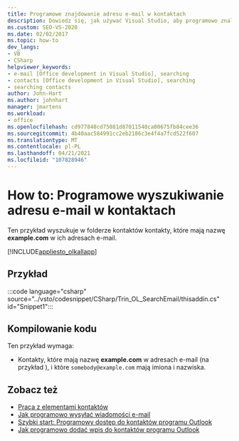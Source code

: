 ```yaml
---
title: Programowe znajdowanie adresu e-mail w kontaktach
description: Dowiedz się, jak używać Visual Studio, aby programowo znaleźć adres e-mail w kontaktach programu Microsoft Outlook.
ms.custom: SEO-VS-2020
ms.date: 02/02/2017
ms.topic: how-to
dev_langs:
- VB
- CSharp
helpviewer_keywords:
- e-mail [Office development in Visual Studio], searching
- contacts [Office development in Visual Studio], searching
- searching contacts
author: John-Hart
ms.author: johnhart
manager: jmartens
ms.workload:
- office
ms.openlocfilehash: cd977840cd75081d87011540ca00675fb84cee36
ms.sourcegitcommit: 4b40aac584991cc2eb2186c3e4f4a7fcd522f607
ms.translationtype: MT
ms.contentlocale: pl-PL
ms.lasthandoff: 04/21/2021
ms.locfileid: "107828946"
---
```

# <a name="how-to-programmatically-search-for-an-email-address-in-contacts"></a>How to: Programowe wyszukiwanie adresu e-mail w kontaktach
  Ten przykład wyszukuje w folderze kontaktów kontakty, które mają nazwę **example.com** w ich adresach e-mail.

 [!INCLUDE[appliesto_olkallapp](../vsto/includes/appliesto-olkallapp-md.md)]

## <a name="example"></a>Przykład
 :::code language="csharp" source="../vsto/codesnippet/CSharp/Trin_OL_SearchEmail/thisaddin.cs" id="Snippet1":::

## <a name="compile-the-code"></a>Kompilowanie kodu
 Ten przykład wymaga:

- Kontakty, które mają nazwę **example.com** w adresach e-mail (na przykład ), i które `somebody@example.com` mają imiona i nazwiska.

## <a name="see-also"></a>Zobacz też
- [Praca z elementami kontaktów](../vsto/working-with-contact-items.md)
- [Jak programowo wysyłać wiadomości e-mail](../vsto/how-to-programmatically-send-e-mail-programmatically.md)
- [Szybki start: Programowy dostęp do kontaktów programu Outlook](../vsto/how-to-programmatically-access-outlook-contacts.md)
- [Jak programowo dodać wpis do kontaktów programu Outlook](../vsto/how-to-programmatically-add-an-entry-to-outlook-contacts.md)
